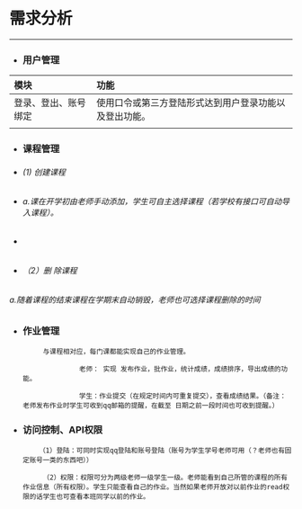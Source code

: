 # 需求分析

---

* ### 用户管理

| **模块** | **功能** |
| :--- | :--- |
| 登录、登出、账号绑定 | 使用口令或第三方登陆形式达到用户登录功能以及登出功能。 |
|  |  |

* ### 课程管理
* ######    \(1\)  创建课程
* ######              a.课在开学初由老师手动添加，学生可自主选择课程（若学校有接口可自动导入课程）。
* ######              
* ###### （2）删 除课程

######                    a.随着课程的结束课程在学期末自动销毁，老师也可选择课程删除的时间

* ### 作业管理

           与课程相对应，每门课都能实现自己的作业管理。

                    老师： 实现 发布作业，批作业，统计成绩，成绩排序，导出成绩的功能。

                    学生：作业提交（在规定时间内可重复提交），查看成绩结果。（备注：老师发布作业时学生可收到qq邮箱的提醒，在截至 日期之前一段时间也可收到提醒。）

* ### 访问控制、API权限

          （1）登陆：可同时实现qq登陆和账号登陆（账号为学生学号老师可用（？老师也有固定账号一类的东西吧））

           （2）权限：权限可分为两级老师一级学生一级。老师能看到自己所管的课程的所有作业信息（所有权限）。学生只能查看自己的作业。当然如果老师开放对以前作业的read权限的话学生也可查看本班同学以前的作业。 

         

           



